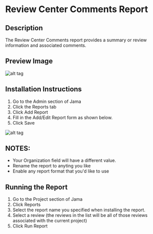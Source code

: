 # Review Center Comments Report

## Description
The Review Center Comments report provides a summary or review information and associated comments.

## Preview Image
![alt tag](https://github.com/jamasoftware-ps/Community-Reports/blob/master/Review%20Center%20Reports/Review%20Center%20Comments%20Report/Review%20Center%20Comments%208x/ReviewCenterPreviewImage.png)

## Installation Instructions
1. Go to the Admin section of Jama
2. Click the Reports tab
3. Click Add Report
4. Fill in the Add/Edit Report form as shown below.
5. Click Save

![alt tag](https://github.com/jamasoftware-ps/Community-Reports/blob/master/Review%20Center%20Reports/Review%20Center%20Comments%20Report/Review%20Center%20Comments%208x/ReviewCenterCommentsInstallation.png)

## NOTES: 
- Your Organization field will have a different value.  
- Rename the report to anyting you like
- Enable any report format that you'd like to use

## Running the Report
1. Go to the Project section of Jama
2. Click Reports
3. Select the report name you specified when installing the report.
4. Select a review (the reviews in the list will be all of those reviews associated with the current project)
5. Click Run Report
